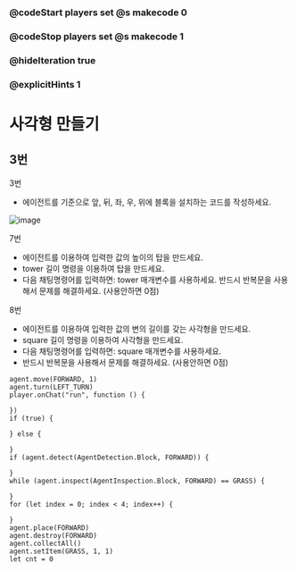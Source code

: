 ### @codeStart players set @s makecode 0
### @codeStop players set @s makecode 1

### @hideIteration true 
### @explicitHints 1


# 사각형 만들기
## 3번
3번
- 에이전트를 기준으로 앞, 뒤, 좌, 우, 위에 블록을 설치하는 코드를 작성하세요.

![image](https://github.com/user-attachments/assets/ca4f0982-0196-4231-816a-01d69ec1862b)

7번
- 에이전트를 이용하여 입력한 값의 높이의 탑을 만드세요.
- tower 길이 명령을 이용하여 탑을 만드세요.
- 다음 채팅명령어를 입력하면: tower 매개변수를 사용하세요.
반드시 반복문을 사용해서 문제를 해결하세요. (사용안하면 0점)

8번
- 에이전트를 이용하여 입력한 값의 변의 길이를 갖는 사각형을 만드세요.
- square 길이 명령을 이용하여 사각형을 만드세요.
- 다음 채팅명령어를 입력하면: square 매개변수를 사용하세요.
- 반드시 반복문을 사용해서 문제를 해결하세요. (사용안하면 0점)

```ghost
agent.move(FORWARD, 1)
agent.turn(LEFT_TURN)
player.onChat("run", function () {
	
})
if (true) {
	
} else {
	
}
if (agent.detect(AgentDetection.Block, FORWARD)) {
	
}
while (agent.inspect(AgentInspection.Block, FORWARD) == GRASS) {
	
}
for (let index = 0; index < 4; index++) {
	
}
agent.place(FORWARD)
agent.destroy(FORWARD)
agent.collectAll()
agent.setItem(GRASS, 1, 1)
let cnt = 0
```
